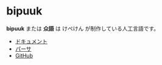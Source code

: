 # bipuuk

**bipuuk** または **众語** は けぺけん が制作している人工言語です。

- [ドキュメント](https://kepeken.github.io/bipuuk/v0.2/docs/)
- [パーサ](https://kepeken.github.io/bipuuk/v0.2/parser/)
- [GitHub](https://github.com/kepeken/bipuuk)
